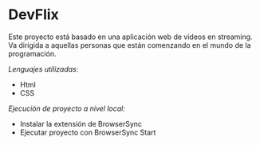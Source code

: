 # DevFlix

Este proyecto está basado en una aplicación web de videos en streaming.<br/>
Va dirigida a aquellas personas que están comenzando en el mundo de la programación.<br/>

*Lenguajes utilizadas:*
- Html<br/>
- CSS<br/>

*Ejecución de proyecto a nivel local:*
- Instalar la extensión de BrowserSync<br/>
- Ejecutar proyecto con BrowserSync Start <br/>